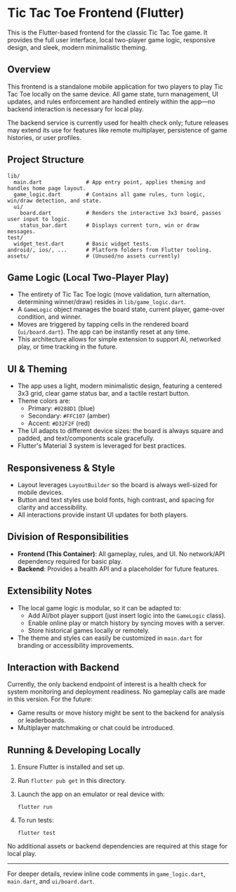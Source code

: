 # Tic Tac Toe Frontend (Flutter)

This is the Flutter-based frontend for the classic Tic Tac Toe game. It provides the full user interface, local two-player game logic, responsive design, and sleek, modern minimalistic theming.

## Overview

This frontend is a standalone mobile application for two players to play Tic Tac Toe locally on the same device. All game state, turn management, UI updates, and rules enforcement are handled entirely within the app—no backend interaction is necessary for local play.

The backend service is currently used for health check only; future releases may extend its use for features like remote multiplayer, persistence of game histories, or user profiles.

## Project Structure

```
lib/
  main.dart              # App entry point, applies theming and handles home page layout.
  game_logic.dart        # Contains all game rules, turn logic, win/draw detection, and state.
  ui/
    board.dart           # Renders the interactive 3x3 board, passes user input to logic.
    status_bar.dart      # Displays current turn, win or draw messages.
test/
  widget_test.dart       # Basic widget tests.
android/, ios/, ...      # Platform folders from Flutter tooling.
assets/                  # (Unused/no assets currently)
```

## Game Logic (Local Two-Player Play)

- The entirety of Tic Tac Toe logic (move validation, turn alternation, determining winner/draw) resides in `lib/game_logic.dart`.
- A `GameLogic` object manages the board state, current player, game-over condition, and winner.
- Moves are triggered by tapping cells in the rendered board (`ui/board.dart`). The app can be instantly reset at any time.
- This architecture allows for simple extension to support AI, networked play, or time tracking in the future.

## UI & Theming

- The app uses a light, modern minimalistic design, featuring a centered 3x3 grid, clear game status bar, and a tactile restart button.
- Theme colors are:
  - Primary: `#0288D1` (blue)
  - Secondary: `#FFC107` (amber)
  - Accent: `#D32F2F` (red)
- The UI adapts to different device sizes: the board is always square and padded, and text/components scale gracefully.
- Flutter's Material 3 system is leveraged for best practices.

## Responsiveness & Style

- Layout leverages `LayoutBuilder` so the board is always well-sized for mobile devices.
- Button and text styles use bold fonts, high contrast, and spacing for clarity and accessibility.
- All interactions provide instant UI updates for both players.

## Division of Responsibilities

- **Frontend (This Container)**: All gameplay, rules, and UI. No network/API dependency required for basic play.
- **Backend**: Provides a health API and a placeholder for future features.

## Extensibility Notes

- The local game logic is modular, so it can be adapted to:
  - Add AI/bot player support (just insert logic into the `GameLogic` class).
  - Enable online play or match history by syncing moves with a server.
  - Store historical games locally or remotely.
- The theme and styles can easily be customized in `main.dart` for branding or accessibility improvements.

## Interaction with Backend

Currently, the only backend endpoint of interest is a health check for system monitoring and deployment readiness. No gameplay calls are made in this version. For the future:
- Game results or move history might be sent to the backend for analysis or leaderboards.
- Multiplayer matchmaking or chat could be introduced.

## Running & Developing Locally

1. Ensure Flutter is installed and set up.
2. Run `flutter pub get` in this directory.
3. Launch the app on an emulator or real device with:

   ```
   flutter run
   ```

4. To run tests:

   ```
   flutter test
   ```

No additional assets or backend dependencies are required at this stage for local play.

----

For deeper details, review inline code comments in `game_logic.dart`, `main.dart`, and `ui/board.dart`.

